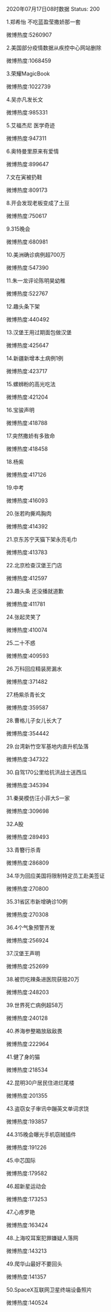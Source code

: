 2020年07月17日08时数据
Status: 200

1.郑希怡 不吃蓝盈莹撒娇那一套

微博热度:5260907

2.美国部分疫情数据从疾控中心网站删除

微博热度:1068459

3.荣耀MagicBook

微博热度:1022739

4.吴亦凡发长文

微博热度:985331

5.艾福杰尼 医学奇迹

微博热度:947311

6.奥特曼里原来有爱情

微博热度:899647

7.文在寅被扔鞋

微博热度:809173

8.开会发现老板变成了土豆

微博热度:750617

9.315晚会

微博热度:680981

10.美洲确诊病例超700万

微博热度:547390

11.朱一龙评论陈明昊幼稚

微博热度:522767

12.趣头条下架

微博热度:440492

13.汉堡王用过期面包做汉堡

微博热度:425647

14.新疆新增本土病例1例

微博热度:423717

15.螺蛳粉的高光吃法

微博热度:421204

16.宝骏声明

微博热度:418788

17.突然撒娇有多致命

微博热度:418458

18.杨紫

微博热度:417126

19.中考

微博热度:416093

20.张若昀撕鸡胸肉

微博热度:414392

21.京东苏宁天猫下架永亮毛巾

微博热度:413783

22.北京检查汉堡王门店

微博热度:412597

23.趣头条 还没播就道歉

微博热度:411781

24.张起灵笑了

微博热度:410074

25.二十不惑

微博热度:409593

26.万科回应精装房漏水

微博热度:371482

27.杨紫杀青长文

微博热度:359587

28.曹格儿子女儿长大了

微博热度:354442

29.台湾新竹空军基地内直升机坠落

微博热度:347322

30.自驾170公里给抗洪战士送西瓜

微博热度:345394

31.秦昊模仿汪小菲大S一家

微博热度:309698

32.A股

微博热度:289493

33.青簪行杀青

微博热度:286809

34.华为回应美国将限制特定员工赴美签证

微博热度:270800

35.31省区市新增确诊10例

微博热度:270308

36.4个气象预警齐发

微博热度:256924

37.汉堡王声明

微博热度:252699

38.被罚吃辣条进医院获赔20万

微博热度:248203

39.世界死亡病例超58万

微博热度:240128

40.养海参整箱放敌敌畏

微博热度:222964

41.健了身的猫

微博热度:218534

42.昆明30户居民住进烂尾楼

微博热度:201355

43.盗窃女子审讯中蹦英文单词求饶

微博热度:193857

44.315晚会曝光手机窃贼插件

微博热度:191226

45.中芯国际

微博热度:179582

46.超新星运动会

微博热度:173253

47.心疼罗艳

微博热度:163424

48.上海咬耳案犯罪嫌疑人落网

微博热度:143213

49.爬华山最好不要回头

微博热度:141357

50.SpaceX互联网卫星终端设备照片

微博热度:140524

